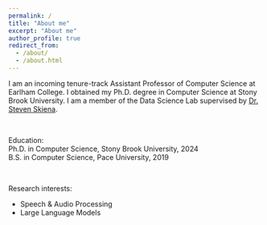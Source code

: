 ```yaml
---
permalink: /
title: "About me"
excerpt: "About me"
author_profile: true
redirect_from: 
  - /about/
  - /about.html
---
```


I am an incoming tenure-track Assistant Professor of Computer Science at Earlham College. I obtained my Ph.D. degree in Computer Science at Stony Brook University. I am a member of the Data Science Lab supervised by <a href="https://www3.cs.stonybrook.edu/~skiena/" target="_blank">Dr. Steven Skiena</a>.

<br>

Education:<br>
Ph.D. in Computer Science, Stony Brook University, 2024<br>
B.S. in Computer Science, Pace University, 2019

<br>

Research interests:
<ul>
  <li>Speech & Audio Processing</li>
  <li>Large Language Models</li>
</ul>
